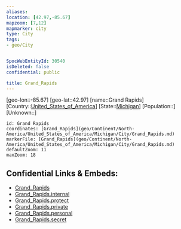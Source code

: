 ```yaml
---
aliases: 
location: [42.97,-85.67]
mapzoom: [7,12] 
mapmarker: city 
type: City
tags:
- geo/City


SpocWebEntityId: 30540
isDeleted: false
confidential: public

title: Grand_Rapids
---
```

[geo-lon::-85.67]
[geo-lat::42.97]
[name::Grand Rapids]
[Country::[United_States_of_America](geo/Continent/North-America/United_States_of_America.md)]
[State::[Michigan](geo/Continent/North-America/United_States_of_America/Michigan.md)]
[Population::]
[Unknown::]


```leaflet
id: Grand Rapids
coordinates: [Grand_Rapids](geo/Continent/North-America/United_States_of_America/Michigan/City/Grand_Rapids.md)
markerFile: [Grand_Rapids](geo/Continent/North-America/United_States_of_America/Michigan/City/Grand_Rapids.md)
defaultZoom: 11 
maxZoom: 18
```


## Confidential Links & Embeds: 
- [Grand_Rapids](../../../../../../../_public/geo/Continent/North-America/United_States_of_America/Michigan/City/Grand_Rapids.md) 
- [Grand_Rapids.internal](../../../../../../../_internal/geo/Continent/North-America/United_States_of_America/Michigan/City/Grand_Rapids.internal.md) 
- [Grand_Rapids.protect](../../../../../../../_protect/geo/Continent/North-America/United_States_of_America/Michigan/City/Grand_Rapids.protect.md) 
- [Grand_Rapids.private](../../../../../../../_private/geo/Continent/North-America/United_States_of_America/Michigan/City/Grand_Rapids.private.md) 
- [Grand_Rapids.personal](../../../../../../../_personal/geo/Continent/North-America/United_States_of_America/Michigan/City/Grand_Rapids.personal.md) 
- [Grand_Rapids.secret](../../../../../../../_secret/geo/Continent/North-America/United_States_of_America/Michigan/City/Grand_Rapids.secret.md) 
